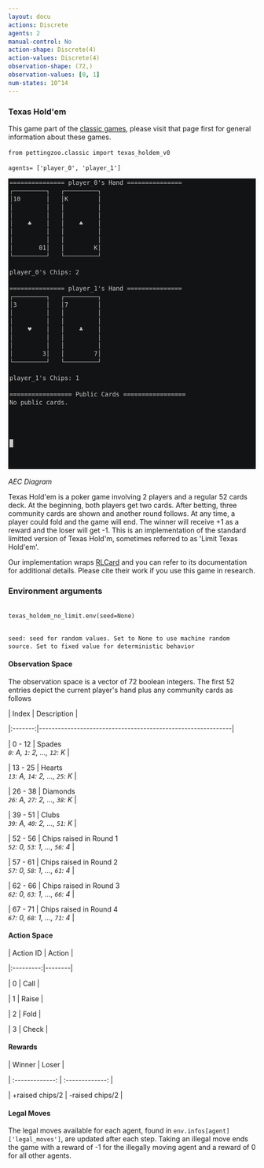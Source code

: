 ```yaml
---
layout: docu
actions: Discrete
agents: 2
manual-control: No
action-shape: Discrete(4)
action-values: Discrete(4)
observation-shape: (72,)
observation-values: [0, 1]
num-states: 10^14
---
```



### Texas Hold'em



This game part of the [classic games](../classic), please visit that page first for general information about these games.





`from pettingzoo.classic import texas_holdem_v0`



`agents= ['player_0', 'player_1']`



![](classic_texas_holdem_no_limit.gif)



*AEC Diagram*



Texas Hold'em is a poker game involving 2 players and a regular 52 cards deck. At the beginning, both players get two cards. After betting, three community cards are shown and another round follows. At any time, a player could fold and the game will end. The winner will receive +1 as a reward and the loser will get -1. This is an implementation of the standard limitted version of Texas Hold'm, sometimes referred to as 'Limit Texas Hold'em'.



Our implementation wraps [RLCard](http://rlcard.org/games.html#limit-texas-hold-em) and you can refer to its documentation for additional details. Please cite their work if you use this game in research.



### Environment arguments



```

texas_holdem_no_limit.env(seed=None)

```



```

seed: seed for random values. Set to None to use machine random source. Set to fixed value for deterministic behavior

```



#### Observation Space



The observation space is a vector of 72 boolean integers. The first 52 entries depict the current player's hand plus any community cards as follows



|  Index  | Description                                                 |

|:-------:|-------------------------------------------------------------|

|  0 - 12 | Spades<br>_`0`: A, `1`: 2, ..., `12`: K_                    |

| 13 - 25 | Hearts<br>_`13`: A, `14`: 2, ..., `25`: K_                  |

| 26 - 38 | Diamonds<br>_`26`: A, `27`: 2, ..., `38`: K_                |

| 39 - 51 | Clubs<br>_`39`: A, `40`: 2, ..., `51`: K_                   |

| 52 - 56 | Chips raised in Round 1<br>_`52`: 0, `53`: 1, ..., `56`: 4_ |

| 57 - 61 | Chips raised in Round 2<br>_`57`: 0, `58`: 1, ..., `61`: 4_ |

| 62 - 66 | Chips raised in Round 3<br>_`62`: 0, `63`: 1, ..., `66`: 4_ |

| 67 - 71 | Chips raised in Round 4<br>_`67`: 0, `68`: 1, ..., `71`: 4_ |



#### Action Space



| Action ID | Action |

|:---------:|--------|

|     0     | Call   |

|     1     | Raise  |

|     2     | Fold   |

|     3     | Check  |



#### Rewards



| Winner          | Loser           |

| :-------------: | :-------------: |

| +raised chips/2 | -raised chips/2 |



#### Legal Moves



The legal moves available for each agent, found in `env.infos[agent]['legal_moves']`, are updated after each step. Taking an illegal move ends the game with a reward of -1 for the illegally moving agent and a reward of 0 for all other agents.
